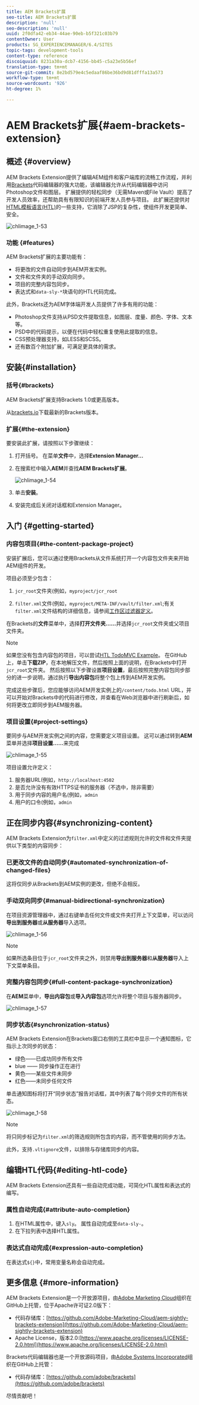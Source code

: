 ```yaml
---
title: AEM Brackets扩展
seo-title: AEM Brackets扩展
description: 'null'
seo-description: 'null'
uuid: 2f0dfa42-eb34-44ae-90eb-b5f321c03b79
contentOwner: User
products: SG_EXPERIENCEMANAGER/6.4/SITES
topic-tags: development-tools
content-type: reference
discoiquuid: 8231a30a-dcb7-4156-bb45-c5a23e5b56ef
translation-type: tm+mt
source-git-commit: 8e2bd579e4c5edaaf86be36bd9d81dfffa13a573
workflow-type: tm+mt
source-wordcount: '926'
ht-degree: 1%

---
```



# AEM Brackets扩展{#aem-brackets-extension}

## 概述 {#overview}

AEM Brackets Extension提供了编辑AEM组件和客户端库的流畅工作流程，并利用[Brackets](https://brackets.io/)代码编辑器的强大功能，该编辑器允许从代码编辑器中访问Photoshop文件和图层。 扩展提供的轻松同步（无需Maven或File Vault）提高了开发人员效率，还帮助具有有限知识的前端开发人员参与项目。 此扩展还提供对[HTML模板语言(HTL)](https://helpx.adobe.com/experience-manager/htl/user-guide.html)的一些支持，它消除了JSP的复杂性，使组件开发更简单、安全。

![chlimage_1-53](assets/chlimage_1-53.png)

### 功能 {#features}

AEM Brackets扩展的主要功能有：

* 将更改的文件自动同步到AEM开发实例。
* 文件和文件夹的手动双向同步。
* 项目的完整内容包同步。
* 表达式和`data-sly-*`块语句的HTL代码完成。

此外，Brackets还为AEM字体端开发人员提供了许多有用的功能：

* Photoshop文件支持从PSD文件提取信息，如图层、度量、颜色、字体、文本等。
* PSD中的代码提示，以便在代码中轻松重复使用此提取的信息。
* CSS预处理器支持，如LESS和SCSS。
* 还有数百个附加扩展，可满足更具体的需求。

## 安装{#installation}

### 括号{#brackets}

AEM Brackets扩展支持Brackets 1.0或更高版本。

从[brackets.io](https://brackets.io/)下载最新的Brackets版本。

### 扩展{#the-extension}

要安装此扩展，请按照以下步骤继续：

1. 打开括号。 在菜单&#x200B;**文件**&#x200B;中，选择&#x200B;**Extension Manager...**
1. 在搜索栏中输入&#x200B;**AEM**&#x200B;并查找&#x200B;**AEM Brackets扩展**。

   ![chlimage_1-54](assets/chlimage_1-54.png)

1. 单击&#x200B;**安装**。
1. 安装完成后关闭对话框和Extension Manager。

## 入门 {#getting-started}

### 内容包项目{#the-content-package-project}

安装扩展后，您可以通过使用Brackets从文件系统打开一个内容包文件夹来开始AEM组件的开发。

项目必须至少包含：

1. `jcr_root`文件夹(例如，`myproject/jcr_root`

1. `filter.xml`文件(例如，`myproject/META-INF/vault/filter.xml`;有关`filter.xml`文件结构的详细信息，请参阅[工作区过滤器定义](https://jackrabbit.apache.org/filevault/filter.html)。

在Brackets的&#x200B;**文件**&#x200B;菜单中，选择&#x200B;**打开文件夹……**&#x200B;并选择`jcr_root`文件夹或父项目文件夹。

>[!NOTE]
>
>如果您没有包含内容包的项目，可以尝试[HTL TodoMVC Example](https://github.com/Adobe-Marketing-Cloud/aem-sightly-sample-todomvc)。 在GitHub上，单击&#x200B;**下载ZIP**，在本地解压文件，然后按照上面的说明，在Brackets中打开`jcr_root`文件夹。 然后按照以下步骤设置&#x200B;**项目设置**，最后按照完整内容包同步部分的进一步说明，通过执行&#x200B;**导出内容包**&#x200B;将整个包上传到AEM开发实例。
>
>完成这些步骤后，您应能够访问AEM开发实例上的`/content/todo.html` URL，并可以开始对Brackets中的代码进行修改，并查看在Web浏览器中进行刷新后，如何将更改立即同步到AEM服务器。

### 项目设置{#project-settings}

要同步与AEM开发实例之间的内容，您需要定义项目设置。 这可以通过转到&#x200B;**AEM**&#x200B;菜单并选择&#x200B;**项目设置……**&#x200B;来完成

![chlimage_1-55](assets/chlimage_1-55.png)

项目设置允许定义：

1. 服务器URL(例如，`http://localhost:4502`
1. 是否允许没有有效HTTPS证书的服务器（不选中，除非需要）
1. 用于同步内容的用户名(例如，`admin`
1. 用户的口令(例如，`admin`

## 正在同步内容{#synchronizing-content}

AEM Brackets Extension为`filter.xml`中定义的过滤规则允许的文件和文件夹提供以下类型的内容同步：

### 已更改文件的自动同步{#automated-synchronization-of-changed-files}

这将仅同步从Brackets到AEM实例的更改，但绝不会相反。

### 手动双向同步{#manual-bidirectional-synchronization}

在项目资源管理器中，通过右键单击任何文件或文件夹打开上下文菜单，可以访问&#x200B;**导出到服务器**&#x200B;或&#x200B;**从服务器**&#x200B;导入选项。

![chlimage_1-56](assets/chlimage_1-56.png)

>[!NOTE]
>
>如果所选条目位于`jcr_root`文件夹之外，则禁用&#x200B;**导出到服务器**&#x200B;和&#x200B;**从服务器**&#x200B;导入上下文菜单条目。

### 完整内容包同步{#full-content-package-synchronization}

在&#x200B;**AEM**&#x200B;菜单中，**导出内容包**&#x200B;或&#x200B;**导入内容包**&#x200B;选项允许将整个项目与服务器同步。

![chlimage_1-57](assets/chlimage_1-57.png)

### 同步状态{#synchronization-status}

AEM Brackets Extension在Brackets窗口右侧的工具栏中显示一个通知图标，它指示上次同步的状态：

* 绿色——已成功同步所有文件
* blue —— 同步操作正在进行
* 黄色——某些文件未同步
* 红色——未同步任何文件

单击通知图标将打开“同步状态”报告对话框，其中列表了每个同步文件的所有状态。

![chlimage_1-58](assets/chlimage_1-58.png)

>[!NOTE]
>
>将只同步标记为`filter.xml`的筛选规则所包含的内容，而不管使用的同步方法。
>
>此外，支持`.vltignore`文件，以排除与存储库同步的内容。

## 编辑HTL代码{#editing-htl-code}

AEM Brackets Extension还具有一些自动完成功能，可简化HTL属性和表达式的编写。

### 属性自动完成{#attribute-auto-completion}

1. 在HTML属性中，键入`sly`。 属性自动完成至`data-sly-`。
1. 在下拉列表中选择HTL属性。

### 表达式自动完成{#expression-auto-completion}

在表达式`${}`中，常用变量名称会自动完成。

## 更多信息 {#more-information}

AEM Brackets Extension是一个开放源项目，由[Adobe Marketing Cloud](https://github.com/Adobe-Marketing-Cloud)组织在GitHub上托管，位于Apache许可证2.0版下：

* 代码存储库：[https://github.com/Adobe-Marketing-Cloud/aem-sightly-brackets-extension](https://github.com/Adobe-Marketing-Cloud/aem-sightly-brackets-extension)
* Apache License，版本2.0:[https://www.apache.org/licenses/LICENSE-2.0.html](https://www.apache.org/licenses/LICENSE-2.0.html)

Brackets代码编辑器也是一个开放源码项目，由[Adobe Systems Incorporated](https://github.com/adobe)组织在GitHub上托管：

* 代码存储库：[https://github.com/adobe/brackets](https://github.com/adobe/brackets)

尽情贡献吧！

